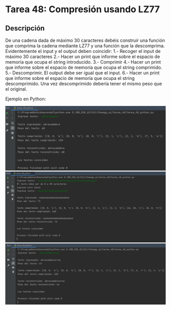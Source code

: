# Tarea 48: Compresión usando LZ77

## Descripción
 De una cadena dada de máximo 30 caracteres debéis construir una función que comprima la cadena mediante LZ77 y una función que la descomprima. Evidentemente el input y el output deben coincidir:
 1.- Recoger el input de máximo 30 caracteres
 2.- Hacer un print que informe sobre el espacio de memoría que ocupa el  string  introducido.
 3.- Comprimir
 4.- Hacer un print que informe sobre el espacio de memoría que ocupa el  string  comprimido.
 5.- Descomprimir. El output debe ser igual que el input.
 6.- Hacer un print que informe sobre el espacio de memoría que ocupa el  string  descomprimido. Una vez descomprimido debería tener el mismo peso que el original.


 Ejemplo en Python:

![](https://raw.githubusercontent.com/Jazielinho/theegg_ai/master/tarea_48/ejemplo_1.PNG)
![](https://raw.githubusercontent.com/Jazielinho/theegg_ai/master/tarea_48/ejemplo_2.PNG)
![](https://raw.githubusercontent.com/Jazielinho/theegg_ai/master/tarea_48/ejemplo_3.PNG)